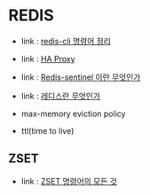# REDIS
- link : [redis-cli 명령어 정리](https://freeblogger.tistory.com/10)
- link : [HA Proxy](https://crystalcube.co.kr/178?category=665742)
- link : [Redis-sentinel 이란 무엇인가](https://coding-start.tistory.com/127)
- link : [레디스란 무엇인가](https://jyejye9201.medium.com/%EB%A0%88%EB%94%94%EC%8A%A4-redis-%EB%9E%80-%EB%AC%B4%EC%97%87%EC%9D%B8%EA%B0%80-2b7af75fa818)

- max-memory eviction policy

- ttl(time to live)

## ZSET
- link : [ZSET 명령어의 모든 것](https://luran.me/381)